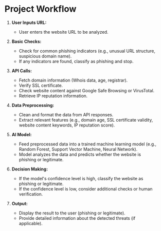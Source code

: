 # Project Workflow

1. **User Inputs URL:**
    - User enters the website URL to be analyzed.

2. **Basic Checks:**
    - Check for common phishing indicators (e.g., unusual URL structure, suspicious domain name).
    - If any indicators are found, classify as phishing and stop.

3. **API Calls:**
    - Fetch domain information (Whois data, age, registrar).
    - Verify SSL certificate.
    - Check website content against Google Safe Browsing or VirusTotal.
    - Retrieve IP reputation information.

4. **Data Preprocessing:**
    - Clean and format the data from API responses.
    - Extract relevant features (e.g., domain age, SSL certificate validity, website content keywords, IP reputation score).

5. **AI Model:**
    - Feed preprocessed data into a trained machine learning model (e.g., Random Forest, Support Vector Machine, Neural Network).
    - Model analyzes the data and predicts whether the website is phishing or legitimate.

6. **Decision Making:**
    - If the model's confidence level is high, classify the website as phishing or legitimate.
    - If the confidence level is low, consider additional checks or human verification.

7. **Output:**
    - Display the result to the user (phishing or legitimate).
    - Provide detailed information about the detected threats (if applicable).